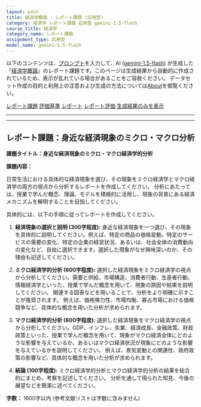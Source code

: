```yaml
---
layout: post
title: 経済学概論 - レポート課題 (応用型)
category: 経済学 レポート課題 応用型 gemini-1.5-flash
course_title: 経済学
category_name: レポート課題
assignment_type: 応用型
model_name: gemini-1.5-flash
---
```


以下のコンテンツは、[プロンプト](http://127.0.0.1:8000/generated/経済学/gemini-1.5-flash/prompt_レポート課題-応用型.md)を入力して、AI ([gemini-1.5-flash](contents/gemini-1.5-flash)) が生成した「[経済学概論](/contents/経済学/)」のレポート課題です。このページは生成結果から自動的に作成されているため、表示が乱れている場合があることをご容赦ください。
データセット作成の目的と利用上の注意および生成の方法については[About](/About)を御覧ください。

[レポート課題](../レポート課題-応用型)
[評価基準](../評価基準-応用型)
[レポート](../レポート-応用型)
[レポート評価](../レポート評価-応用型)
[生成結果のみを表示](http://127.0.0.1:8000/generated/経済学/gemini-1.5-flash/レポート課題-応用型.md)
  

***
***
  
## レポート課題：身近な経済現象のミクロ・マクロ分析

**課題タイトル：身近な経済現象のミクロ・マクロ経済学的分析**

**課題内容：**

日常生活における具体的な経済現象を選び、その現象をミクロ経済学とマクロ経済学の両方の視点から分析するレポートを作成してください。  分析にあたっては、授業で学んだ概念、理論、モデルを積極的に活用し、現象の背景にある経済メカニズムを解明することを目指してください。

具体的には、以下の手順に従ってレポートを作成してください。

1. **経済現象の選択と説明 (300字程度):**  身近な経済現象を一つ選び、その現象を具体的に説明してください。例えば、特定の商品の価格変動、特定のサービスの需要の変化、特定の企業の経営状況、あるいは、社会全体の消費動向の変化など、自由に選択できます。選択した現象がなぜ興味深いのか、その理由も記述してください。

2. **ミクロ経済学的分析 (600字程度):** 選択した経済現象をミクロ経済学の視点から分析してください。需要と供給、市場構造、消費者行動、生産者行動、情報経済学といった、授業で学んだ概念を用いて、現象の原因や結果を説明してください。  関連する図表などを用いることで、分析をより明確に示すことが推奨されます。  例えば、価格弾力性、市場均衡、寡占市場における価格競争など、具体的な概念を用いた分析が求められます。

3. **マクロ経済学的分析 (600字程度):** 選択した経済現象をマクロ経済学の視点から分析してください。GDP、インフレ、失業、経済成長、金融政策、財政政策といった、授業で学んだ概念を用いて、現象がマクロ経済全体にどのような影響を与えているか、あるいはマクロ経済状況が現象にどのような影響を与えているかを説明してください。  例えば、景気変動との関連性、政府政策の影響など、具体的な概念を用いた分析が求められます。

4. **結論 (100字程度):** ミクロ経済学的分析とマクロ経済学的分析の結果を総合的にまとめ、考察を記述してください。  分析を通して得られた知見、今後の展望などを簡潔に述べてください。


**字数：** 1600字以内 (参考文献リストは字数に含みません)
